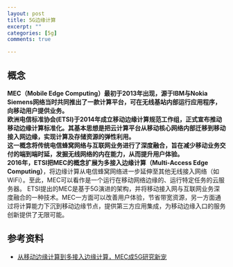 ```yaml
---
layout: post
title: 5G边缘计算
excerpt: ""
categories: [5g]
comments: true

---
```


## 概念
**MEC（Mobile Edge Computing）**最初于2013年出现，源于IBM与Nokia Siemens网络当时共同推出了一款计算平台，可在无线基站内部运行应用程序，向移动用户提供业务。  
欧洲电信标准协会(ETSI)于2014年成立移动边缘计算规范工作组，正式宣布推动移动边缘计算标准化。其基本思想是把云计算平台从移动核心网络内部迁移到移动接入网边缘，实现计算及存储资源的弹性利用。  
这一概念将传统电信蜂窝网络与互联网业务进行了深度融合，旨在减少移动业务交付的端到端时延，发掘无线网络的内在能力，从而提升用户体验。  
2016年，ETSI把MEC的概念扩展为多接入边缘计算**（Multi-Access Edge Computing）**，将边缘计算从电信蜂窝网络进一步延伸至其他无线接入网络（如WiFi）。至此，MEC可以看作是一个运行在移动网络边缘的、运行特定任务的云服务器。
ETSI提出的MEC是基于5G演进的架构，并将移动接入网与互联网业务深度融合的一种技术。MEC一方面可以改善用户体验，节省带宽资源，另一方面通过将计算能力下沉到移动边缘节点，提供第三方应用集成，为移动边缘入口的服务创新提供了无限可能。

## 参考资料

* [从移动边缘计算到多接入边缘计算，MEC成5G研究新宠](https://www.jianshu.com/p/2c879c279090)